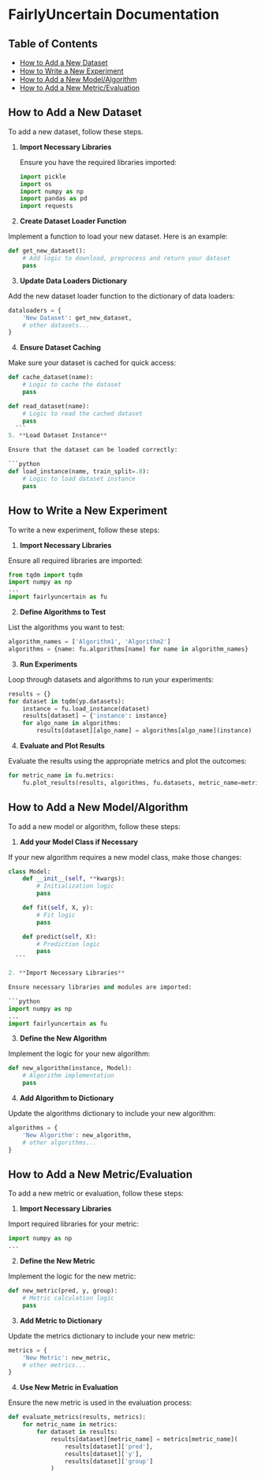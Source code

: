 # FairlyUncertain Documentation

## Table of Contents
- [How to Add a New Dataset](#how-to-add-a-new-dataset)
- [How to Write a New Experiment](#how-to-write-a-new-experiment)
- [How to Add a New Model/Algorithm](#how-to-add-a-new-modelalgorithm)
- [How to Add a New Metric/Evaluation](#how-to-add-a-new-metriceval)

## How to Add a New Dataset

To add a new dataset, follow these steps.

1. **Import Necessary Libraries**

   Ensure you have the required libraries imported:
   ```python
   import pickle
   import os
   import numpy as np
   import pandas as pd
   import requests
   ```
3. **Create Dataset Loader Function**

Implement a function to load your new dataset. Here is an example:

  ```python
  def get_new_dataset():
      # Add logic to download, preprocess and return your dataset
      pass
  ```
3. **Update Data Loaders Dictionary**

Add the new dataset loader function to the dictionary of data loaders:

  ```python
  dataloaders = {
      'New Dataset': get_new_dataset,
      # other datasets...
  }
  ```
4. **Ensure Dataset Caching**

Make sure your dataset is cached for quick access:

  ```python
  def cache_dataset(name):
      # Logic to cache the dataset
      pass

  def read_dataset(name):
      # Logic to read the cached dataset
      pass
    ```
5. **Load Dataset Instance**

Ensure that the dataset can be loaded correctly:

  ```python
  def load_instance(name, train_split=.8):
      # Logic to load dataset instance
      pass
  ```

## How to Write a New Experiment
To write a new experiment, follow these steps:

1. **Import Necessary Libraries**

Ensure all required libraries are imported:

  ```python
  from tqdm import tqdm
  import numpy as np
  ...
  import fairlyuncertain as fu
  ```

2. **Define Algorithms to Test**

List the algorithms you want to test:

  ```python
  algorithm_names = ['Algorithm1', 'Algorithm2']
  algorithms = {name: fu.algorithms[name] for name in algorithm_names}
  ```

3. **Run Experiments**

Loop through datasets and algorithms to run your experiments:

  ```python
  results = {}
  for dataset in tqdm(yp.datasets):
      instance = fu.load_instance(dataset)
      results[dataset] = {'instance': instance}
      for algo_name in algorithms:
          results[dataset][algo_name] = algorithms[algo_name](instance)
  ```

4. **Evaluate and Plot Results**

Evaluate the results using the appropriate metrics and plot the outcomes:

  ```python
  for metric_name in fu.metrics:
      fu.plot_results(results, algorithms, fu.datasets, metric_name=metric_name)
  ```

## How to Add a New Model/Algorithm
To add a new model or algorithm, follow these steps:

1. **Add your Model Class if Necessary**

If your new algorithm requires a new model class, make those changes:

  ```python
  class Model:
      def __init__(self, **kwargs):
          # Initialization logic
          pass
  
      def fit(self, X, y):
          # Fit logic
          pass
  
      def predict(self, X):
          # Prediction logic
          pass
    ```

2. **Import Necessary Libraries**

Ensure necessary libraries and modules are imported:

  ```python
  import numpy as np
  ...
  import fairlyuncertain as fu
  ```

3. **Define the New Algorithm**

Implement the logic for your new algorithm:

  ```python
  def new_algorithm(instance, Model):
      # Algorithm implementation
      pass
  ```

4. **Add Algorithm to Dictionary**

Update the algorithms dictionary to include your new algorithm:

  ```python
  algorithms = {
      'New Algorithm': new_algorithm,
      # other algorithms...
  }
  ```

## How to Add a New Metric/Evaluation

To add a new metric or evaluation, follow these steps:

1. **Import Necessary Libraries**

Import required libraries for your metric:

  ```python
  import numpy as np
  ...
  ```

2. **Define the New Metric**

Implement the logic for the new metric:

  ```python
  def new_metric(pred, y, group):
      # Metric calculation logic
      pass
  ```

3. **Add Metric to Dictionary**

Update the metrics dictionary to include your new metric:

  ```python
  metrics = {
      'New Metric': new_metric,
      # other metrics...
  }
  ```

4. **Use New Metric in Evaluation**

Ensure the new metric is used in the evaluation process:

  ```python
  def evaluate_metrics(results, metrics):
      for metric_name in metrics:
          for dataset in results:
              results[dataset][metric_name] = metrics[metric_name](
                  results[dataset]['pred'],
                  results[dataset]['y'],
                  results[dataset]['group']
              )
  ```
